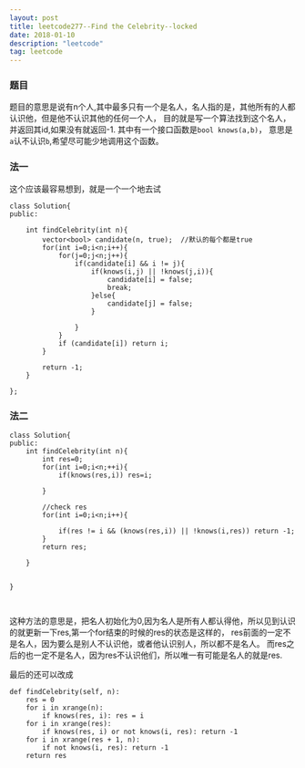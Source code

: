 ```yaml
---
layout: post
title: leetcode277--Find the Celebrity--locked
date: 2018-01-10
description: "leetcode"
tag: leetcode
---   
```


### 题目

题目的意思是说有n个人,其中最多只有一个是名人，名人指的是，其他所有的人都认识他，但是他不认识其他的任何一个人，
目的就是写一个算法找到这个名人，并返回其id,如果没有就返回-1.
其中有一个接口函数是`bool knows(a,b)`， 意思是`a`认不认识`b`,希望尽可能少地调用这个函数。

### 法一

这个应该最容易想到，就是一个一个地去试

```
class Solution{
public:
    
    int findCelebrity(int n){
        vector<bool> candidate(n, true);  //默认的每个都是true
        for(int i=0;i<n;i++){
            for(j=0;j<n;j++){
                if(candidate[i] && i != j){
                    if(knows(i,j) || !knows(j,i)){
                        candidate[i] = false;
                        break;
                    }else{
                        candidate[j] = false;
                    }

                }
            }
            if (candidate[i]) return i;   
        }
        
        return -1;
    }

};
```


### 法二

```
class Solution{
public:
    int findCelebrity(int n){
        int res=0;
        for(int i=0;i<n;++i){
            if(knows(res,i)) res=i;
    
        }
        
        //check res 
        for(int i=0;i<n;i++){

            if(res != i && (knows(res,i)) || !knows(i,res)) return -1;
        }
        return res;

    }


}



```

这种方法的意思是，把名人初始化为0,因为名人是所有人都认得他，所以见到认识的就更新一下res,第一个for结束的时候的res的状态是这样的，
res前面的一定不是名人，因为要么是别人不认识他，或者他认识别人，所以都不是名人。
而res之后的也一定不是名人，因为res不认识他们，所以唯一有可能是名人的就是res.

最后的还可以改成

```
def findCelebrity(self, n):
    res = 0
    for i in xrange(n):
        if knows(res, i): res = i
    for i in xrange(res):
        if knows(res, i) or not knows(i, res): return -1
    for i in xrange(res + 1, n):
        if not knows(i, res): return -1
    return res

```


